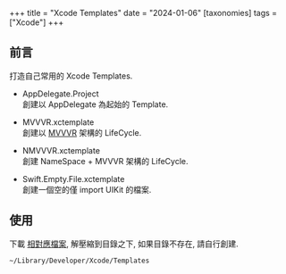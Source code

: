 +++
title = "Xcode Templates"
date = "2024-01-06"
[taxonomies]
tags = ["Xcode"]
+++

## 前言

打造自己常用的 Xcode Templates.

- AppDelegate.Project  
創建以 AppDelegate 為起始的 Template.

- MVVVR.xctemplate  
創建以 [MVVVR](@/01.md) 架構的 LifeCycle.

- NMVVVR.xctemplate  
創建 NameSpace + MVVVR 架構的 LifeCycle.

- Swift.Empty.File.xctemplate  
創建一個空的僅 import UIKit 的檔案.

## 使用

下載 [相對應檔案](https://github.com/shinrenpan/MVVVR-Template/releases/latest/), 解壓縮到目錄之下, 如果目錄不存在, 請自行創建.

```
~/Library/Developer/Xcode/Templates
```

